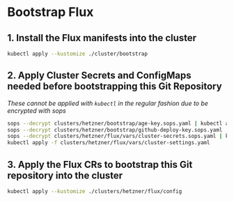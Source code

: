 # Bootstrap Flux

## 1. Install the Flux manifests into the cluster

```sh
kubectl apply --kustomize ./cluster/bootstrap
```

## 2. Apply Cluster Secrets and ConfigMaps needed before bootstrapping this Git Repository

_These cannot be applied with `kubectl` in the regular fashion due to be encrypted with sops_

```sh
sops --decrypt clusters/hetzner/bootstrap/age-key.sops.yaml | kubectl apply -f -
sops --decrypt clusters/hetzner/bootstrap/github-deploy-key.sops.yaml | kubectl apply -f -
sops --decrypt clusters/hetzner/flux/vars/cluster-secrets.sops.yaml | kubectl apply -f -
kubectl apply -f clusters/hetzner/flux/vars/cluster-settings.yaml
```

## 3. Apply the Flux CRs to bootstrap this Git repository into the cluster

```sh
kubectl apply --kustomize ./clusters/hetzner/flux/config
```